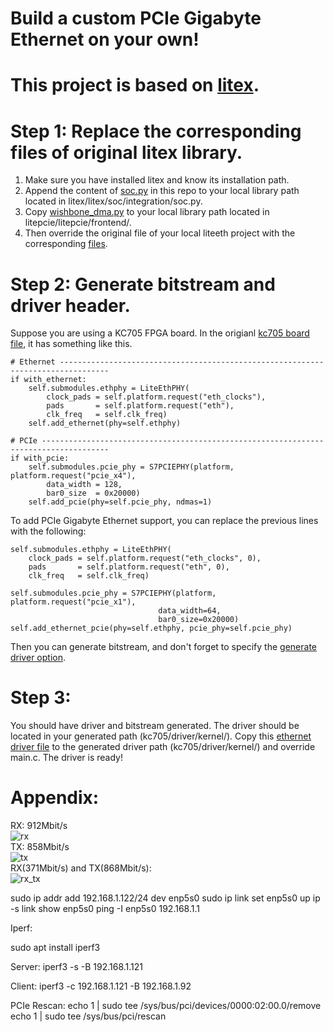 # Build a custom PCIe Gigabyte Ethernet on your own!    
# This project is based on [litex](https://github.com/enjoy-digital/litex).  
# Step 1: Replace the corresponding files of original litex library.
1. Make sure you have installed litex and know its installation path.
2. Append the content of [soc.py](https://github.com/tongchen126/fpga_pcie_ethernet/tree/main/litex/litex/soc/integration) in this repo to your local library path located in litex/litex/soc/integration/soc.py.
3. Copy [wishbone_dma.py](https://github.com/tongchen126/fpga_pcie_ethernet/tree/main/litepcie/litepcie/frontend) to your local library path located in litepcie/litepcie/frontend/.
4. Then override the original file of your local liteeth project with the corresponding [files](https://github.com/tongchen126/fpga_pcie_ethernet/tree/main/liteeth/liteeth/mac).

# Step 2: Generate bitstream and driver header.
Suppose you are using a KC705 FPGA board. 
In the origianl [kc705 board file](https://github.com/litex-hub/litex-boards/blob/26a7f13a7f70b3ac9557d92a919610bbc3deb563/litex_boards/targets/xilinx_kc705.py#L80), it has something like this.
```
# Ethernet ---------------------------------------------------------------------------------
if with_ethernet:
    self.submodules.ethphy = LiteEthPHY(
        clock_pads = self.platform.request("eth_clocks"),
        pads       = self.platform.request("eth"),
        clk_freq   = self.clk_freq)
    self.add_ethernet(phy=self.ethphy)

# PCIe -------------------------------------------------------------------------------------
if with_pcie:
    self.submodules.pcie_phy = S7PCIEPHY(platform, platform.request("pcie_x4"),
        data_width = 128,
        bar0_size  = 0x20000)
    self.add_pcie(phy=self.pcie_phy, ndmas=1)
```
To add PCIe Gigabyte Ethernet support, you can replace the previous lines with the following:
```
self.submodules.ethphy = LiteEthPHY(
    clock_pads = self.platform.request("eth_clocks", 0),
    pads       = self.platform.request("eth", 0),
    clk_freq   = self.clk_freq)

self.submodules.pcie_phy = S7PCIEPHY(platform, platform.request("pcie_x1"),
                                 data_width=64,
                                 bar0_size=0x20000)
self.add_ethernet_pcie(phy=self.ethphy, pcie_phy=self.pcie_phy)
```
Then you can generate bitstream, and don't forget to specify the [generate driver option](https://github.com/litex-hub/litex-boards/blob/26a7f13a7f70b3ac9557d92a919610bbc3deb563/litex_boards/targets/xilinx_kc705.py#L159).

# Step 3:
You should have driver and bitstream generated. The driver should be located in your generated path (kc705/driver/kernel/).
Copy this [ethernet driver file](https://github.com/tongchen126/fpga_pcie_ethernet/blob/main/driver/main.c) to the generated driver path (kc705/driver/kernel/) and override main.c. The driver is ready!

# Appendix:
RX: 912Mbit/s  
![rx](https://user-images.githubusercontent.com/31961076/156330014-80af9075-c623-4905-b8da-2cf98bfd3e52.png)  
TX: 858Mbit/s  
![tx](https://user-images.githubusercontent.com/31961076/156330058-7715e5d0-626e-4150-a42c-6d3426a1ec12.png)  
RX(371Mbit/s) and TX(868Mbit/s):  
![rx_tx](https://user-images.githubusercontent.com/31961076/156330114-2d5f2750-5217-4660-91fa-5ea3226845ab.png)


sudo ip addr add 192.168.1.122/24 dev enp5s0
sudo ip link set enp5s0 up
ip -s link show enp5s0
ping -I enp5s0 192.168.1.1


Iperf:

sudo apt install iperf3

Server:
iperf3 -s -B 192.168.1.121

Client:
iperf3 -c 192.168.1.121 -B 192.168.1.92


PCIe Rescan:
echo 1 | sudo tee /sys/bus/pci/devices/0000\:02\:00.0/remove
echo 1 | sudo tee /sys/bus/pci/rescan
